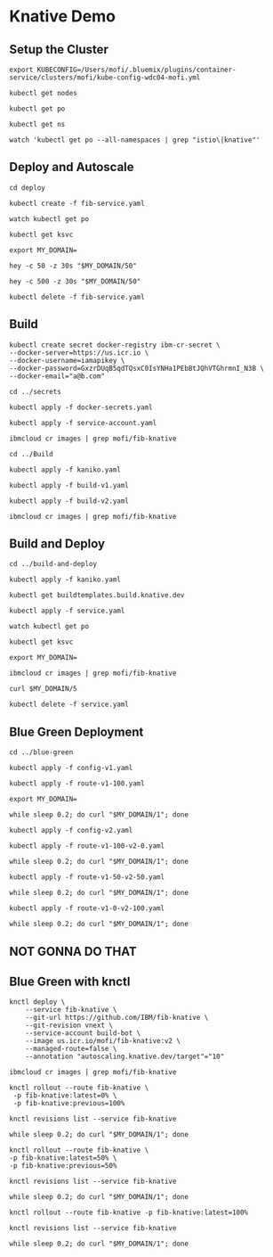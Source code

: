 # Knative Demo

## Setup the Cluster

```text
export KUBECONFIG=/Users/mofi/.bluemix/plugins/container-service/clusters/mofi/kube-config-wdc04-mofi.yml
```

```text
kubectl get nodes
```

```text
kubectl get po
```

```text
kubectl get ns
```

```text
watch 'kubectl get po --all-namespaces | grep "istio\|knative"'
```

## Deploy and Autoscale

```text
cd deploy
```

```text
kubectl create -f fib-service.yaml
```

```text
watch kubectl get po
```

```text
kubectl get ksvc
```

```text
export MY_DOMAIN=
```

```text
hey -c 50 -z 30s "$MY_DOMAIN/50"
```

```text
hey -c 500 -z 30s "$MY_DOMAIN/50"
```

```text
kubectl delete -f fib-service.yaml
```

## Build

```text
kubectl create secret docker-registry ibm-cr-secret \
--docker-server=https://us.icr.io \
--docker-username=iamapikey \
--docker-password=GxzrDUqB5qdTQsxC0IsYNHa1PEbBtJQhVTGhrmnI_N3B \
--docker-email="a@b.com"
```

```text
cd ../secrets
```

```text
kubectl apply -f docker-secrets.yaml
```

```text
kubectl apply -f service-account.yaml
```

```text
ibmcloud cr images | grep mofi/fib-knative
```

```text
cd ../Build
```

```text
kubectl apply -f kaniko.yaml
```

```text
kubectl apply -f build-v1.yaml
```

```text
kubectl apply -f build-v2.yaml
```

```text
ibmcloud cr images | grep mofi/fib-knative
```

##  Build and Deploy

```text
cd ../build-and-deploy
```

```text
kubectl apply -f kaniko.yaml
```

```text
kubectl get buildtemplates.build.knative.dev
```

```text
kubectl apply -f service.yaml
```

```text
watch kubectl get po
```

```text
kubectl get ksvc
```

```text
export MY_DOMAIN=
```

```text
ibmcloud cr images | grep mofi/fib-knative
```

```text
curl $MY_DOMAIN/5
```

```text
kubectl delete -f service.yaml
```

## Blue Green Deployment

```text
cd ../blue-green
```

```text
kubectl apply -f config-v1.yaml
```

```text
kubectl apply -f route-v1-100.yaml
```

```text
export MY_DOMAIN=
```

```text
while sleep 0.2; do curl "$MY_DOMAIN/1"; done
```

```text
kubectl apply -f config-v2.yaml
```

```text
kubectl apply -f route-v1-100-v2-0.yaml
```

```text
while sleep 0.2; do curl "$MY_DOMAIN/1"; done
```

```text
kubectl apply -f route-v1-50-v2-50.yaml
```

```text
while sleep 0.2; do curl "$MY_DOMAIN/1"; done
```

```text
kubectl apply -f route-v1-0-v2-100.yaml
```

```text
while sleep 0.2; do curl "$MY_DOMAIN/1"; done
```

## NOT GONNA DO THAT

## Blue Green with knctl

```text
knctl deploy \
    --service fib-knative \
    --git-url https://github.com/IBM/fib-knative \
    --git-revision vnext \
    --service-account build-bot \
    --image us.icr.io/mofi/fib-knative:v2 \
    --managed-route=false \
    --annotation "autoscaling.knative.dev/target"="10"
```

```text
ibmcloud cr images | grep mofi/fib-knative
```

```text
knctl rollout --route fib-knative \
 -p fib-knative:latest=0% \
 -p fib-knative:previous=100%
```

```text
knctl revisions list --service fib-knative
```

```text
while sleep 0.2; do curl "$MY_DOMAIN/1"; done
```

```text
knctl rollout --route fib-knative \
-p fib-knative:latest=50% \
-p fib-knative:previous=50%
```

```text
knctl revisions list --service fib-knative
```

```text
while sleep 0.2; do curl "$MY_DOMAIN/1"; done
```

```text
knctl rollout --route fib-knative -p fib-knative:latest=100%
```

```text
knctl revisions list --service fib-knative
```

```text
while sleep 0.2; do curl "$MY_DOMAIN/1"; done
```

